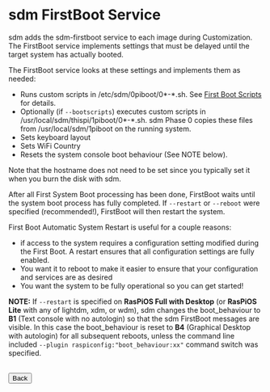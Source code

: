 # sdm FirstBoot Service

sdm adds the sdm-firstboot service to each image during Customization. The FirstBoot service implements settings that must be delayed until the target system has actually booted.

The FirstBoot service looks at these settings and implements them as needed:

* Runs custom scripts in /etc/sdm/0piboot/0*-*.sh. See <a href="First-Boot-Scripts-and-Configurations.md">First Boot Scripts</a> for details.
* Optionally (if `--bootscripts`) executes custom scripts in /usr/local/sdm/thispi/1piboot/0*-*.sh. sdm Phase 0 copies these files from /usr/local/sdm/1piboot on the running system.
* Sets keyboard layout
* Sets WiFi Country
* Resets the system console boot behaviour (See NOTE below).

Note that the hostname does not need to be set since you typically set it when you burn the disk with sdm.

After all First System Boot processing has been done, FirstBoot waits until the system boot process has fully completed. If `--restart` or `--reboot` were specified (recommended!), FirstBoot will then restart the system.

First Boot Automatic System Restart is useful for a couple reasons:

* if access to the system requires a configuration setting modified during the First Boot. A restart ensures that all configuration settings are fully enabled.
* You want it to reboot to make it easier to ensure that your configuration and services are as desired
* You want the system to be fully operational so you can get started!

**NOTE:** If `--restart` is specified on **RasPiOS Full with Desktop** (or **RasPiOS Lite** with any of lightdm, xdm, or wdm), sdm changes the boot_behaviour to **B1** (Text console with no autologin) so that the sdm FirstBoot messages are visible. In this case the boot_behaviour is reset to **B4** (Graphical Desktop with autologin) for all subsequent reboots, unless the command line included `--plugin raspiconfig:"boot_behaviour:xx"` command switch was specified.

<br>
<form>
<input type="button" value="Back" onclick="history.back()">
</form>

